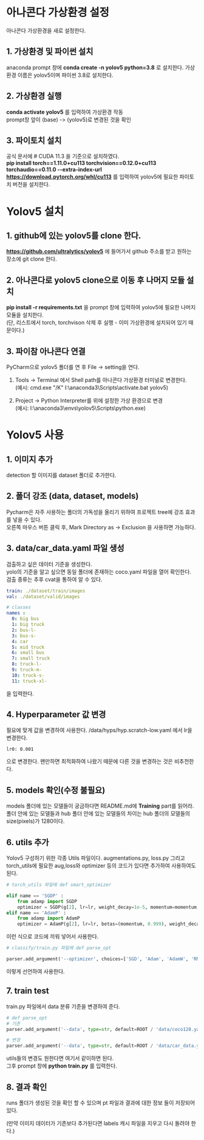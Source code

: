 # 아나콘다 가상환경 설정

아나콘다 가상환경을 새로 설정한다.

## 1. 가상환경 및 파이썬 설치

anaconda prompt 창에 __conda create -n yolov5 python=3.8__ 로 설치한다.
가상환경 이름은 yolov5이며 파이썬 3.8로 설치한다.

## 2. 가상환경 실행

__conda activate yolov5__ 를 입력하여 가상환경 작동  
prompt창 앞이 (base) -> (yolov5)로 변경된 것을 확인

## 3. 파이토치 설치

공식 문서에 # CUDA 11.3 을 기준으로 설치하였다.  
__pip install torch==1.11.0+cu113 torchvision==0.12.0+cu113 torchaudio==0.11.0 --extra-index-url https://download.pytorch.org/whl/cu113__ 를 입력하여 yolov5에 필요한 파이토치 버전을 설치한다.

# Yolov5 설치

## 1. github에 있는 yolov5를 clone 한다.

__https://github.com/ultralytics/yolov5__ 에 들어가서 github 주소를 받고 원하는 장소에 git clone 한다.

## 2. 아나콘다로 yolov5 clone으로 이동 후 나머지 모듈 설치

__pip install -r requirements.txt__ 을 prompt 창에 입력하여 yolov5에 필요한 나머지 모듈을 설치한다.  
(단, 리스트에서 torch, torchvison 삭제 후 실행 - 이미 가상환경에 설치되어 있기 때문이다.)

## 3. 파이참 아나콘다 연결

PyCharm으로 yolov5 폴더를 연 후 File -> setting을 연다.

1. Tools -> Terminal 에서 Shell path를 아나콘다 가상환경 터미널로 변경한다.<br> (예시: cmd.exe "/K" I:\anaconda3\Scripts\activate.bat yolov5)

2. Project -> Python Interpreter를 위에 설정한 가상 환경으로 변경<br>
(예시: I:\anaconda3\envs\yolov5\Scripts\python.exe)

# Yolov5 사용

## 1. 이미지 추가

detection 할 이미지를 dataset 폴더로 추가한다.

## 2. 폴더 강조 (data, dataset, models)

Pycharm은 자주 사용하는 폴더의 가독성을 올리기 위하여 프로젝트 tree에 강조 효과를 넣을 수 있다.  
오른쪽 마우스 버튼 클릭 후, Mark Directory as -> Exclusion 을 사용하면 가능하다.

## 3. data/car_data.yaml 파일 생성

검출하고 싶은 데이터 기준을 생성한다.  
yolo의 기준을 알고 싶으면 동일 폴더에 존재하는 coco.yaml 파일을 열어 확인한다.  
검출 종류는 추후 cvat을 통하여 알 수 있다.

```yaml
train: ./dataset/train/images
val: ./dataset/valid/images

# classes
names :
  0: big bus
  1: big truck
  2: bus-l-
  3: bus-s-
  4: car
  5: mid truck
  6: small bus
  7: small truck
  8: truck-l-
  9: truck-m-
  10: truck-s-
  11: truck-xl-
```
을 입력한다.

## 4. Hyperparameter 값 변경

필요에 맞게 값을 변경하여 사용한다. 
/data/hyps/hyp.scratch-low.yaml 에서 lr을 변경한다.
```
lr0: 0.001
```
으로 변경한다. 왠만하면 최적화하여 나왔기 때문에 다른 것을 변경하는 것은 비추천한다.

## 5. models 확인(수정 불필요)
models 폴더에 있는 모델들이 궁금하다면 README.md에 __Training__ part를 읽어라.<br>
폴더 안에 있는 모델들과 hub 폴더 안에 있는 모델들의 차이는 hub 폴더의 모델들의 size(pixels)가 1280이다.

## 6. utils 추가
Yolov5 구성하기 위한 각종 Utils 파일이다.
augmentations.py, loss.py 그리고 torch_utils에 필요한 aug,loss와 optimizer 등의 코드가 있다면 추가하여 사용하여도 된다.

```py
# torch_utils 파일에 def smart_optimizer

elif name == 'SGDP' :
    from adamp import SGDP
    optimizer = SGDP(g[2], lr=lr, weight_decay=1e-5, momentum=momentum, nesterov=True)
elif name == 'AdamP' :
    from adamp import AdamP
    optimizer = AdamP(g[2], lr=lr, betas=(momentum, 0.999), weight_decay=1e-2)
```

이런 식으로 코드에 끼워 넣어서 사용한다.

```py
# classify/train.py 파일에 def parse_opt

parser.add_argument('--optimizer', choices=['SGD', 'Adam', 'AdamW', 'RMSProp', 'SGDP', 'AdamP'], default='AdamP', help='optimizer')

```
이렇게 선언하여 사용한다.

## 7. train test

train.py 파일에서 data 분류 기준을 변경하여 준다.
```py
# def parse_opt
# 기존
parser.add_argument('--data', type=str, default=ROOT / 'data/coco128.yaml', help='dataset.yaml path')

# 변경
parser.add_argument('--data', type=str, default=ROOT / 'data/car_data.yaml', help='dataset.yaml path')
```
utils들의 변경도 원한다면 여기서 같이하면 된다.  
그후 prompt 창에 __python train.py__ 를 입력한다.

## 8. 결과 확인

runs 폴더가 생성된 것을 확인 할 수 있으며 pt 파일과 결과에 대한 정보 들이 저장되어 있다.

(만약 이미지 데이터가 기존보다 추가된다면 labels 캐시 파일을 지우고 다시 돌려야 한다.)